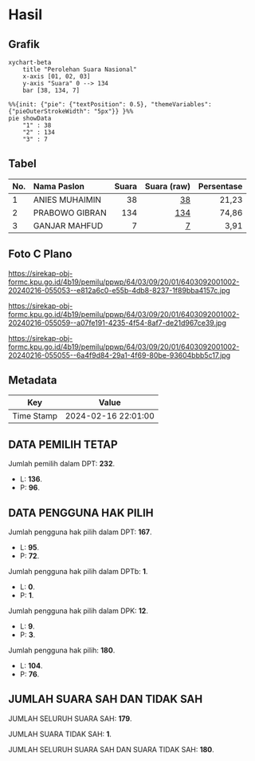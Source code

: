 # Hasil

## Grafik

```mermaid
xychart-beta
    title "Perolehan Suara Nasional"
    x-axis [01, 02, 03]
    y-axis "Suara" 0 --> 134
    bar [38, 134, 7]
```

```mermaid
%%{init: {"pie": {"textPosition": 0.5}, "themeVariables": {"pieOuterStrokeWidth": "5px"}} }%%
pie showData
    "1" : 38
    "2" : 134
    "3" : 7
```

## Tabel

| No. | Nama Paslon    | Suara | Suara (raw) | Persentase |
|:--- |:-------------- | -----:| -----------:| ----------:|
| 1   | ANIES MUHAIMIN | 38    | [38][p-1]   | 21,23      |
| 2   | PRABOWO GIBRAN | 134   | [134][p-2]  | 74,86      |
| 3   | GANJAR MAHFUD  | 7     | [7][p-3]    | 3,91       |


[p-1]: https://github.com/gigit-pemilu/pemilu-2024/blob/main/pilpres/hitung-suara/sub/64-kalimantan-timur/sub/03-berau/sub/09-teluk-bayur/sub/2001-tumbit-melayu/sub/002-tps/sub/paslon-1.txt
[p-2]: https://github.com/gigit-pemilu/pemilu-2024/blob/main/pilpres/hitung-suara/sub/64-kalimantan-timur/sub/03-berau/sub/09-teluk-bayur/sub/2001-tumbit-melayu/sub/002-tps/sub/paslon-2.txt
[p-3]: https://github.com/gigit-pemilu/pemilu-2024/blob/main/pilpres/hitung-suara/sub/64-kalimantan-timur/sub/03-berau/sub/09-teluk-bayur/sub/2001-tumbit-melayu/sub/002-tps/sub/paslon-3.txt

## Foto C Plano

https://sirekap-obj-formc.kpu.go.id/4b19/pemilu/ppwp/64/03/09/20/01/6403092001002-20240216-055053--e812a6c0-e55b-4db8-8237-1f89bba4157c.jpg

https://sirekap-obj-formc.kpu.go.id/4b19/pemilu/ppwp/64/03/09/20/01/6403092001002-20240216-055059--a07fe191-4235-4f54-8af7-de21d967ce39.jpg

https://sirekap-obj-formc.kpu.go.id/4b19/pemilu/ppwp/64/03/09/20/01/6403092001002-20240216-055055--6a4f9d84-29a1-4f69-80be-93604bbb5c17.jpg


## Metadata

| Key        | Value               |
| ---------- | ------------------- |
| Time Stamp | 2024-02-16 22:01:00 |


## DATA PEMILIH TETAP

Jumlah pemilih dalam DPT: **232**.
 * L: **136**.
 * P: **96**.

## DATA PENGGUNA HAK PILIH

Jumlah pengguna hak pilih dalam DPT: **167**.
 * L: **95**.
 * P: **72**.

Jumlah pengguna hak pilih dalam DPTb: **1**.
 * L: **0**.
 * P: **1**.

Jumlah pengguna hak pilih dalam DPK: **12**.
 * L: **9**.
 * P: **3**.

Jumlah pengguna hak pilih: **180**.
 * L: **104**.
 * P: **76**.

## JUMLAH SUARA SAH DAN TIDAK SAH

JUMLAH SELURUH SUARA SAH: **179**.

JUMLAH SUARA TIDAK SAH: **1**.

JUMLAH SELURUH SUARA SAH DAN SUARA TIDAK SAH: **180**.


